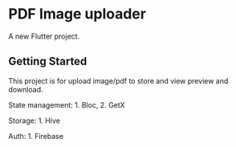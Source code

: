 # PDF Image uploader

A new Flutter project.

## Getting Started

This project is for upload image/pdf to store and view preview and download.

State management:
    1. Bloc,
    2. GetX

Storage:
    1. Hive

Auth:
    1. Firebase
